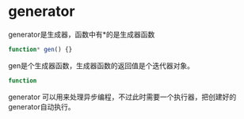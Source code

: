 # generator

generator是生成器，函数中有*的是生成器函数
```javascript
function* gen() {}
```
gen是个生成器函数，生成器函数的返回值是个迭代器对象。
```javascript
function
```


generator 可以用来处理异步编程，不过此时需要一个执行器，把创建好的generator自动执行。
